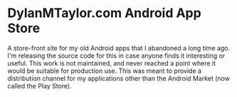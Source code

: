 # DylanMTaylor.com Android App Store 
A store-front site for my old Android apps that I abandoned a long time ago. I'm releasing the source code for this in case anyone finds it interesting or useful. This work is not maintained, and never reached a point where it would be suitable for production use. This was meant to provide a distribution channel for my applications other than the Android Market (now called the Play Store).
